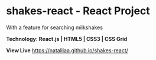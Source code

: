 # shakes-react - React Project
With a feature for searching milkshakes

**Technology: React.js | HTML5 | CSS3 | CSS Grid**

**View Live**
<https://natalliaa.github.io/shakes-react/>
